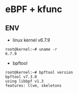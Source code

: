 # eBPF + kfunc

## ENV
- linux kernel v6.7.9
```shell
root@kernel:~# uname -r
6.7.9
```
- bpftool
```shell
root@kernel:~# bpftool version
bpftool v7.3.0
using libbpf v1.3
features: llvm, skeletons
```
